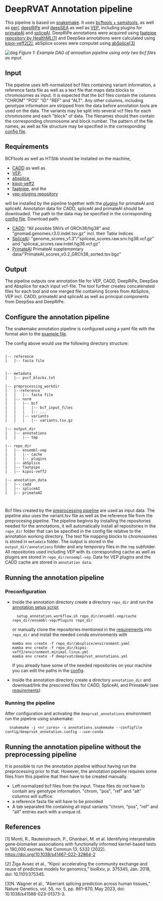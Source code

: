 # DeepRVAT Annotation pipeline

This pipeline is based on [snakemake](https://snakemake.readthedocs.io/en/stable/). It uses [bcftools + samstools](https://www.htslib.org/), as well as [perl](https://www.perl.org/), [deepRiPe](https://ohlerlab.mdc-berlin.de/software/DeepRiPe_140/) and [deepSEA](http://deepsea.princeton.edu/) as well as [VEP](http://www.ensembl.org/info/docs/tools/vep/index.html), including plugins for [primateAI](https://github.com/Illumina/PrimateAI) and  [spliceAI](https://github.com/Illumina/SpliceAI). DeepRiPe annotations were acquired using [faatpipe repository by HealthML](https://github.com/HealthML/faatpipe)[[1]](#1) and DeepSea annotations were calculated using [kipoi-veff2](https://github.com/kipoi/kipoi-veff2)[[2]](#2), abSplice scores were computet using [abSplice](https://github.com/gagneurlab/absplice/)[[3]](#3)

![dag](https://github.com/PMBio/deeprvat/assets/23211603/d483831e-3558-4e21-9845-4b62ad4eecc3)
*Figure 1: Example DAG of annoation pipeline using only two bcf files as input.*

## Input

The pipeline uses left-normalized bcf files containing variant information, a reference fasta file as well as a text file that maps data blocks to chromosomes as input. It is expected that the bcf files contain the columns "CHROM" "POS" "ID" "REF" and "ALT". Any other columns, including genotype information are stripped from the data before annotation tools are used on the data. The variants may be split into several vcf files for each chromosome and each "block" of data. The filenames should then contain the corresponding chromosome and block number. The pattern of the file names, as well as file structure may be specified in the corresponding [config file](config/deeprvat_annotation_config.yaml).

## Requirements 
BCFtools as well as HTSlib should be installed on the machine, 
- [CADD](https://github.com/kircherlab/CADD-scripts/tree/master/src/scripts) as well as 
- [VEP](http://www.ensembl.org/info/docs/tools/vep/script/vep_download.html),  
- [absplice](https://github.com/gagneurlab/absplice/tree/master), 
- [kipoi-veff2](https://github.com/kipoi/kipoi-veff2)
- [faatpipe](https://github.com/HealthML/faatpipe), and the
- [vep-plugins repository](https://github.com/Ensembl/VEP_plugins/)

will be installed by the pipeline together with the [plugins](https://www.ensembl.org/info/docs/tools/vep/script/vep_plugins.html) for primateAI and spliceAI. Annotation data for CADD, spliceAI and primateAI should be downloaded. The path to the data may be specified in the corresponding [config file](config/deeprvat_annotation_config.yaml). 
Download path:
- [CADD](http://cadd.gs.washington.edu/download): "All possible SNVs of GRCh38/hg38" and "gnomad.genomes.r3.0.indel.tsv.gz" incl. their  Tabix Indices
- [SpliceAI](https://basespace.illumina.com/s/otSPW8hnhaZR): "genome_scores_v1.3"/"spliceai_scores.raw.snv.hg38.vcf.gz" and "spliceai_scores.raw.indel.hg38.vcf.gz" 
- [PrimateAI](https://basespace.illumina.com/s/yYGFdGih1rXL) PrimateAI supplementary data/"PrimateAI_scores_v0.2_GRCh38_sorted.tsv.bgz"


## Output

The pipeline outputs one annotation file for VEP, CADD, DeepRiPe, DeepSea and Absplice for each input vcf-file. The tool further creates concatenated files for each tool and one merged file containing Scores from AbSplice, VEP incl. CADD, primateAI and spliceAI as well as principal components from DeepSea and DeepRiPe.

## Configure the annotation pipeline
The snakemake annotation pipeline is configured using a yaml file with the format akin to the [example file](config/deeprvat_annotation_config.yaml).

The config above would use the following directory structure:
```shell

|-- reference
|   |-- fasta file


|-- metadata
|   |-- pvcf_blocks.txt

|-- preprocessing_workdir
|   |--reference
|   |   |-- fasta file
|   |-- norm
|   |   |-- bcf
|   |   |   |-- bcf_input_files
|   |   |   |-- ...
|   |   |-- variants
|   |   |   |-- variants.tsv.gz

|-- output_dir
|   |-- annotations
|   |   |-- tmp

|-- repo_dir
|   |-- ensembl-vep
|   |   |-- cache
|   |   |-- plugins
|   |-- abSplice
|   |-- faatpipe
|   |-- kipoi-veff2

|-- annotation_data
|   |-- cadd
|   |-- spliceAI
|   |-- primateAI



```

Bcf files created by the [preprocessing pipeline](https://github.com/PMBio/deeprvat/blob/Annotations/deeprvat/preprocessing/README.md) are used as input data. 
The pipeline also uses the variant.tsv file as well as the reference file from the preprocesing pipeline. 
The pipeline beginns by installing the repositories needed for the annotations, it will automatically install all repositories in the `repo_dir` folder that can be specified in the config file relative to the annotation working directory.
The text file mapping blocks to chromosomes is stored in `metadata` folder. The output is stored in the `output_dir/annotations` folder and any temporary files in the `tmp` subfolder. All repositories used including VEP with its corresponding cache as well as plugins are stored in `repo_dir/ensempl-vep`.
Data for VEP plugins and the CADD cache are stored in `annotation data`. 

## Running the annotation pipeline
### Preconfiguration
- Inside the annotation directory create a directory `repo_dir` and run the [annotation setup script](setup_annotation_workflow.sh) 
  ```shell
    setup_annotation_workflow.sh repo_dir/ensembl-vep/cache repo_dir/ensembl-vep/Plugins repo_dir
  ```
  or manually clone the repositories mentioned in the [requirements](#requirements) into `repo_dir` and install the needed conda environments with  
    ```shell
    mamba env create -f repo_dir/absplice/environment.yaml
    mamba env create -f repo_dir/kipoi-veff2/environment.minimal.linux.yml
    mamba env create -f deeprvat/deeprvat_annotations.yml
    ```
  If you already have some of the needed repositories on your machine you can edit the paths in the [config](../../pipelines/config/deeprvat_annotation_config.yaml).
  

- Inside the annotation directory create a directory `annotation_dir` and download/link the prescored files for CADD, SpliceAI, and PrimateAI (see [requirements](#requirements))


### Running the pipeline
After configuration and activating the `deeprvat_annotations` environment run the pipeline using snakemake:

```shell
  snakemake -j <nr_cores> -s annotations.snakemake --configfile config/deeprvat_annotation.config --use-conda
```
## Running the annotation pipeline without the preprocessing pipeline

It is possible to run the annotation pipeline without having run the preprocessing prior to that. 
However, the annotation pipeline requires some files from this pipeline that then have to be created manually.
- Left normalized bcf files from the input. These files do not have to contain any genotype information. "chrom, "pos", "ref" and "alt" columns will suffice.
- a reference fasta file will have to be provided
- A tab separated file containing all input variants "chrom, "pos", "ref" and "alt" entries each with a unique id.


## References
<a id="1">[1]</a> Monti, R., Rautenstrauch, P., Ghanbari, M. et al. Identifying interpretable gene-biomarker associations with functionally informed kernel-based tests in 190,000 exomes. Nat Commun 13, 5332 (2022). https://doi.org/10.1038/s41467-022-32864-2

<a id="2">[2]</a> Žiga Avsec et al., “Kipoi: accelerating the community exchange and reuse of predictive models for genomics,” bioRxiv, p. 375345, Jan. 2018, doi: 10.1101/375345.

<a id="3">[3]</a>N. Wagner et al., “Aberrant splicing prediction across human tissues,” Nature Genetics, vol. 55, no. 5, pp. 861–870, May 2023, doi: 10.1038/s41588-023-01373-3.
